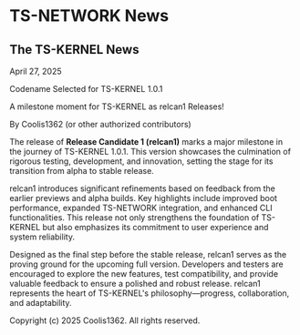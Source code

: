 # TS-NETWORK News

## The TS-KERNEL News

April 27, 2025

Codename Selected for TS-KERNEL 1.0.1

A milestone moment for TS-KERNEL as relcan1 Releases!

By Coolis1362 (or other authorized contributors)

The release of **Release Candidate 1 (relcan1)** marks a major milestone in the journey of TS-KERNEL 1.0.1. This version showcases the culmination of rigorous testing, development, and innovation, setting the stage for its transition from alpha to stable release.

relcan1 introduces significant refinements based on feedback from the earlier previews and alpha builds. Key highlights include improved boot performance, expanded TS-NETWORK integration, and enhanced CLI functionalities. This release not only strengthens the foundation of TS-KERNEL but also emphasizes its commitment to user experience and system reliability.

Designed as the final step before the stable release, relcan1 serves as the proving ground for the upcoming full version. Developers and testers are encouraged to explore the new features, test compatibility, and provide valuable feedback to ensure a polished and robust release. relcan1 represents the heart of TS-KERNEL's philosophy—progress, collaboration, and adaptability.

Copyright (c) 2025 Coolis1362. All rights reserved.
